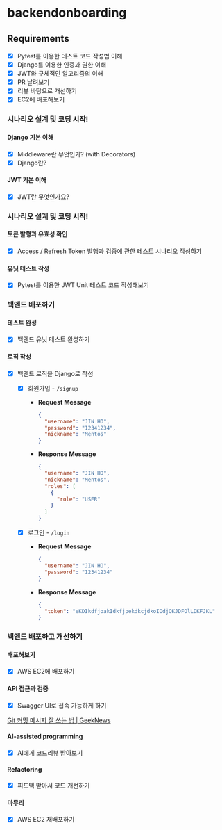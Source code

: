 # backendonboarding

## Requirements

- [x] Pytest를 이용한 테스트 코드 작성법 이해
- [x] Django를 이용한 인증과 권한 이해
- [x] JWT와 구체적인 알고리즘의 이해
- [x] PR 날려보기
- [x] 리뷰 바탕으로 개선하기
- [x] EC2에 배포해보기

### 시나리오 설계 및 코딩 시작!

#### Django 기본 이해

- [x] Middleware란 무엇인가? (with Decorators)
- [x] Django란?

#### JWT 기본 이해

- [x] JWT란 무엇인가요?

### 시나리오 설계 및 코딩 시작!

#### 토큰 발행과 유효성 확인

- [x] Access / Refresh Token 발행과 검증에 관한 테스트 시나리오 작성하기

#### 유닛 테스트 작성

- [x] Pytest를 이용한 JWT Unit 테스트 코드 작성해보기

### 백엔드 배포하기

#### 테스트 완성

- [x] 백엔드 유닛 테스트 완성하기

#### 로직 작성

- [x] 백엔드 로직을 Django로 작성
  - [x] 회원가입 - `/signup`
    - **Request Message**

      ```json
      {
        "username": "JIN HO",
        "password": "12341234",
        "nickname": "Mentos"
      }
      ```

    - **Response Message**

      ```json
      {
        "username": "JIN HO",
        "nickname": "Mentos",
        "roles": [
          {
            "role": "USER"
          }
        ]
      }
      ```

  - [x] 로그인 - `/login`
    - **Request Message**

      ```json
      {
        "username": "JIN HO",
        "password": "12341234"
      }
      ```

    - **Response Message**

      ```json
      {
        "token": "eKDIkdfjoakIdkfjpekdkcjdkoIOdjOKJDFOlLDKFJKL"
      }
      ```

### 백엔드 배포하고 개선하기

#### 배포해보기

- [x] AWS EC2에 배포하기

#### API 접근과 검증

- [x] Swagger UI로 접속 가능하게 하기

[Git 커밋 메시지 잘 쓰는 법 | GeekNews](https://news.hada.io/topic?id=9178&utm_source=slack&utm_medium=bot&utm_campaign=TQ595477U)

#### AI-assisted programming

- [x] AI에게 코드리뷰 받아보기

#### Refactoring

- [x] 피드백 받아서 코드 개선하기

#### 마무리

- [x] AWS EC2 재배포하기
